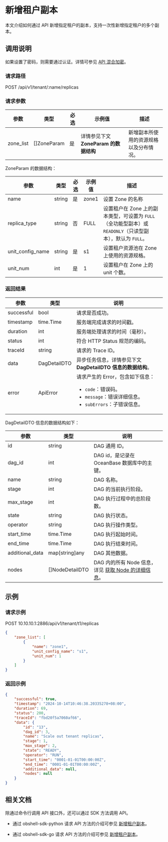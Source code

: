 # 新增租户副本

本文介绍如何通过 API 新增指定租户的副本，支持一次性新增指定租户的多个副本。

## 调用说明

如果设置了密码，则需要通过认证。详情可参见 [API 混合加密](../20.api-hybrid-encryption.md)。

### 请求路径

POST /api/v1/tenant/:name/replicas

### 请求参数

| 参数 | 类型 | 必选 | 示例值 | 描述 |
|-------|-----|-----|------|-------|
| zone_list | []ZoneParam | 是 | 详情参见下文 **ZoneParam 的数据结构** | 新增副本所使用的资源规格以及分布情况。 |

ZoneParam 的数据结构：

| 参数 | 类型 | 必选 | 示例值 | 描述 |
|------|-----|---------|--------|-------|
| name | string | 是 | zone1 |  设置 Zone 的名称 |
| replica_type | string | 否 | FULL | 设置租户在 Zone 上的副本类型，可设置为 `FULL`（全功能型副本）或 `READONLY`（只读型副本），默认为 `FULL`。 |
| unit_config_name | string | 是 | s1 | 设置租户资源池在 Zone 上使用的资源规格。 |
| unit_num | int | 是 | 1 | 设置租户在 Zone 上的 unit 个数。 |

### 返回结果

| 参数 | 类型 | 说明 |
|------|------|------|
| successful | bool | 请求是否成功。 |
| timestamp | time.Time | 服务端完成请求的时间戳。 |
| duration | int | 服务端处理请求的时间（毫秒）。 |
| status | int | 符合 HTTP Status 规范的编码。 |
| traceId | string | 请求的 Trace ID。 |
| data | DagDetailDTO | 异步任务信息，详情参见下文 **DagDetailDTO 信息的数据结构**。 |
| error | ApiError | 请求产生的 Error，包含如下信息：<ul><li>`code`：错误码。</li><li>`message`：错误详细信息。</li><li>`subErrors`：子错误信息。</li></ul> |

DagDetailDTO 信息的数据结构如下：

| 参数 | 类型 | 说明 |
| --- | --- | --- |
| id | string | DAG 通用 ID。 |
| dag_id | int | DAG id，是记录在 OceanBase 数据库中的主键。 |
| name | string | DAG 名称。 |
| stage | int | DAG 的当前执行阶段。 |
| max_stage | int | DAG 执行过程中的总阶段数。 |
| state | string | DAG 执行状态。 |
| operator | string | DAG 执行操作类型。 |
| start_time | time.Time | DAG 执行起始时间。 |
| end_time | time.Time | DAG 执行结束时间。 |
| additional_data | map[string]any | DAG 其他数据。 |
| nodes | []NodeDetailDTO | DAG 内的所有 Node 信息，详见 [获取 Node 的详细信息](../1000.task-management/2100.get-node-detail.md)。 |

## 示例

### 请求示例

POST 10.10.10.1:2886/api/v1/tenant/t1/replicas

```json
{
    "zone_list": [
        {
            "name": "zone1",
            "unit_config_name": "s1",
            "unit_num": 1
        }
    ]
}
```

### 返回示例

```json
{
    "successful": true,
    "timestamp": "2024-10-14T10:46:38.20335278+08:00",
    "duration": 69,
    "status": 200,
    "traceId": "fbd20f5a7060af66",
    "data": {
        "id": "13",
        "dag_id": 3,
        "name": "Scale out tenant replicas",
        "stage": 1,
        "max_stage": 2,
        "state": "READY",
        "operator": "RUN",
        "start_time": "0001-01-01T00:00:00Z",
        "end_time": "0001-01-01T00:00:00Z",
        "additional_data": null,
        "nodes": null
    }
}
```

## 相关文档

除通过命令行调用 API 接口外，还可以通过 SDK 方法调用 API。

* 通过 obshell-sdk-python 请求 API 方法的介绍可参见 [新增租户副本](../../500.obshell-sdk-reference/100.python/500.tenant-management/1000.add-tenant-replica-of-python.md)。

* 通过 obshell-sdk-go 请求 API 方法的介绍可参见 [新增租户副本](../../500.obshell-sdk-reference/200.go/500.tenant-management/1000.add-tenant-replica-of-go.md)。
